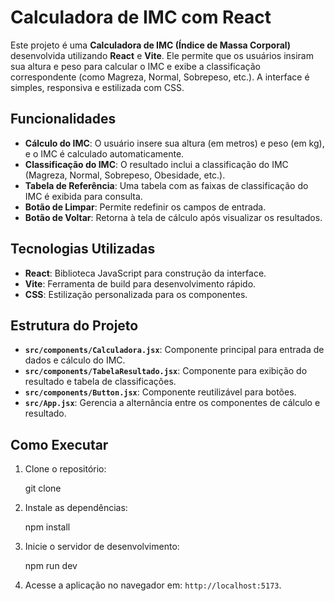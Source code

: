 # Calculadora de IMC com React

Este projeto é uma **Calculadora de IMC (Índice de Massa Corporal)** desenvolvida utilizando **React** e **Vite**. Ele permite que os usuários insiram sua altura e peso para calcular o IMC e exibe a classificação correspondente (como Magreza, Normal, Sobrepeso, etc.). A interface é simples, responsiva e estilizada com CSS.

## Funcionalidades

- **Cálculo do IMC**: O usuário insere sua altura (em metros) e peso (em kg), e o IMC é calculado automaticamente.
- **Classificação do IMC**: O resultado inclui a classificação do IMC (Magreza, Normal, Sobrepeso, Obesidade, etc.).
- **Tabela de Referência**: Uma tabela com as faixas de classificação do IMC é exibida para consulta.
- **Botão de Limpar**: Permite redefinir os campos de entrada.
- **Botão de Voltar**: Retorna à tela de cálculo após visualizar os resultados.

## Tecnologias Utilizadas

- **React**: Biblioteca JavaScript para construção da interface.
- **Vite**: Ferramenta de build para desenvolvimento rápido.
- **CSS**: Estilização personalizada para os componentes.

## Estrutura do Projeto

- **`src/components/Calculadora.jsx`**: Componente principal para entrada de dados e cálculo do IMC.
- **`src/components/TabelaResultado.jsx`**: Componente para exibição do resultado e tabela de classificações.
- **`src/components/Button.jsx`**: Componente reutilizável para botões.
- **`src/App.jsx`**: Gerencia a alternância entre os componentes de cálculo e resultado.

## Como Executar

1. Clone o repositório:

   git clone <url-do-repositorio>
   
2. Instale as dependências:
   
   npm install

3. Inicie o servidor de desenvolvimento:
   
   npm run dev

4. Acesse a aplicação no navegador em: `http://localhost:5173`.



